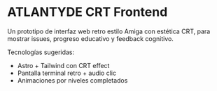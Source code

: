 
# ATLANTYDE CRT Frontend

Un prototipo de interfaz web retro estilo Amiga con estética CRT, para mostrar issues, progreso educativo y feedback cognitivo.

Tecnologías sugeridas:
- Astro + Tailwind con CRT effect
- Pantalla terminal retro + audio clic
- Animaciones por niveles completados
